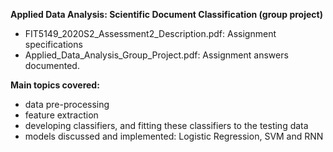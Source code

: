 **Applied Data Analysis: Scientific Document Classification (group project)**

- FIT5149_2020S2_Assessment2_Description.pdf: Assignment specifications
- Applied_Data_Analysis_Group_Project.pdf: Assignment answers documented.

**Main topics covered:** 
- data pre-processing
- feature extraction
- developing classifiers, and fitting these classifiers to the testing data
- models discussed and implemented: Logistic Regression, SVM and RNN
